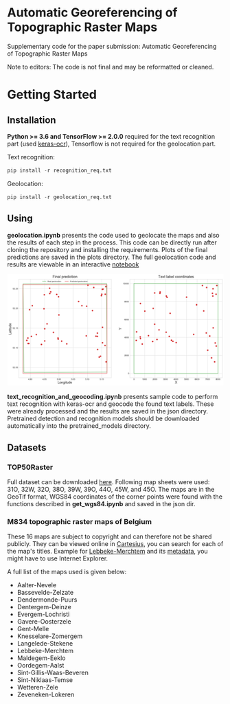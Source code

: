 # Automatic Georeferencing of Topographic Raster Maps

Supplementary code for the paper submission: Automatic Georeferencing of Topographic Raster Maps

Note to editors: The code is not final and may be reformatted or cleaned.

# Getting Started

## Installation

**Python >= 3.6 and TensorFlow >= 2.0.0** required for the text recognition part (used [keras-ocr](https://github.com/faustomorales/keras-ocr)), Tensorflow is not required for the geolocation part.

Text recognition:
```python
pip install -r recognition_req.txt
```
Geolocation:
```python
pip install -r geolocation_req.txt
```


## Using

**geolocation.ipynb** presents the code used to geolocate the maps and also the results of each step in the process. This code can be directly run after cloning the repository and installing the requirements. Plots of the final predictions are saved in the plots directory. The full geolocation code and results are viewable in an interactive [notebook](https://colab.research.google.com/drive/16MR1tNWxHv7krZNbSUEITE2XvLQCzlEw?usp=sharing)

![Final prediction](figures/final.png "Final prediction")

**text_recognition_and_geocoding.ipynb** presents sample code to perform text recognition with keras-ocr and geocode the found text labels. These were already processed and the results are saved in the json directory. Pretrained detection and recognition models should be downloaded automatically into the pretrained_models directory.

## Datasets

### TOP50Raster

Full dataset can be downloaded [here](https://www.pdok.nl/downloads/-/article/dataset-basisregistratie-topografie-brt-topraster). Following map sheets were used: 31O, 32W, 32O, 38O, 39W, 39O, 44O, 45W, and 45O. The maps are in the GeoTif format, WGS84 coordinates of the corner points were found with the functions described in **get_wgs84.ipynb** and saved in the json dir. 

### M834 topographic raster maps of Belgium

These 16 maps are subject to copyright and can therefore not be shared publicly. They can be viewed online in [Cartesius](https://www.cartesius.be/CartesiusPortal/), you can search for each of the map's titles. Example for [Lebbeke-Merchtem](http://www.cartesius.be/arcgis/home/webmap/viewer.html?basemapUrl=http://www.ngi.be/tiles/arcgis/rest/services/25k__{C9BA3B31-8EDB-44DA-9F5A-D9884096433D}__default__404000/MapServer&lang=en) and its [metadata](https://www.cartesius.be/geoportal/catalog/search/resource/details.page?uuid=%7B84E5BEFF-D865-43F4-9165-1E6730680249%7D), you might have to use Internet Explorer. 

A full list of the maps used is given below:
* Aalter-Nevele
* Bassevelde-Zelzate
* Dendermonde-Puurs
* Dentergem-Deinze
* Evergem-Lochristi
* Gavere-Oosterzele
* Gent-Melle
* Knesselare-Zomergem
* Langelede-Stekene
* Lebbeke-Merchtem
* Maldegem-Eeklo
* Oordegem-Aalst
* Sint-Gillis-Waas-Beveren
* Sint-Niklaas-Temse
* Wetteren-Zele
* Zeveneken-Lokeren

